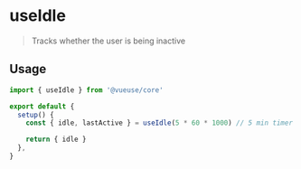 # useIdle

> Tracks whether the user is being inactive

## Usage

```jsx
import { useIdle } from '@vueuse/core'

export default {
  setup() {
    const { idle, lastActive } = useIdle(5 * 60 * 1000) // 5 min timer

    return { idle }
  },
}
```
